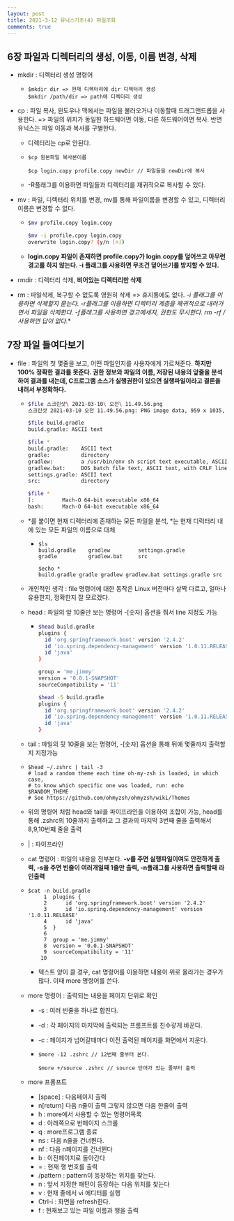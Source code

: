 ```yaml
---
layout: post
title: 2021-3-12 유닉스기초(4) 파일조회
comments: true
---
```


## 6장 파일과 디렉터리의 생성, 이동, 이름 변경, 삭제

- mkdir : 디렉터리 생성 명령어

  - ```shell
    $mkdir dir => 현재 디렉터리에 dir 디렉터리 생성
    $mkdir /path/dir => path에 디렉터리 생성
    ```

- cp : 파일 복사, 윈도우나 맥에서는 파일을 불러오거나 이동할때 드래그앤드롭을 사용한다. => 파일의 위치가 동일한 하드웨어면 이동, 다른 하드웨어이면 복사. 반면 유닉스는 파일 이동과 복사를 구별한다.

  - 디렉터리는 cp로 안된다.

  - ```shell
    $cp 원본파일 복사본이름

    $cp login.copy profile.copy newDir // 파일들을 newDir에 복사
    ```

  - -R플래그를 이용하면 파일들과 디렉터리를 재귀적으로 복사할 수 있다.

- mv : 파일, 디렉터리 위치를 변경, mv를 통해 파일이름을 변경할 수 있고, 디렉터리 이름은 변경할 수 없다.

  - ```sh
    $mv profile.copy login.copy

    $mv -i profile.cpoy login.copy
    overwrite login.copy? (y/n [n])
    ```

  - **login.copy 파일이 존재하면 profile.copy가 login.copy를 덮어쓰고 아무런 경고를 하지 않는다. -i 플래그를 사용하면 무조건 덮어쓰기를 방지할 수 있다.**

- rmdir : 디렉터리 삭제, **비어있는 디렉터리만 삭제**

- rm : 파일삭제, 복구할 수 없도록 영원히 삭제 => 휴지통에도 없다. **-i 플래그를 이용하면 삭제할지 묻는다. -r플래그를 이용하면 디렉터리 계층을 재귀적으로 내려가면서 파일을 삭제한다. -f플래그를 사용하면 경고메세지, 권한도 무시한다. rm -rf /* 사용하면 답이 없다.**



## 7장 파일 들여다보기

- file : 파일의 첫 몇줄을 보고, 어떤 파일인지를 사용자에게 가르쳐준다. **하지만 100% 정확한 결과를 못준다. 권한 정보와 파일의 이름, 저장된 내용의 앞줄을 분석하여 결과를 내는데, C프로그램 소스가 실행권한이 있으면 실행파일이라고 결론을 내려서 부정확하다.**

  - ```sh
    $file 스크린샷\ 2021-03-10\ 오전\ 11.49.56.png
    스크린샷 2021-03-10 오전 11.49.56.png: PNG image data, 959 x 1035, 8-bit/color RGBA, non-interlaced

    $file build.gradle
    build.gradle: ASCII text

    $file *
    build.gradle:    ASCII text
    gradle:          directory
    gradlew:         a /usr/bin/env sh script text executable, ASCII text
    gradlew.bat:     DOS batch file text, ASCII text, with CRLF line terminators
    settings.gradle: ASCII text
    src:             directory

    $file *
    [:         Mach-O 64-bit executable x86_64
    bash:      Mach-O 64-bit executable x86_64
    ```

  - *를 붙이면 현재 디렉터리에 존재하는 모든 파일을 분석, *는 현재 디럭터리 내에 있는 모든 파일의 이름으로 대체

    - ```shell
      $ls
      build.gradle    gradlew         settings.gradle
      gradle          gradlew.bat     src

      $echo *
      build.gradle gradle gradlew gradlew.bat settings.gradle src
      ```

  - 개인적인 생각 : file 명령어에 대한 동작은 Linux 버전마다 살짝 다르고, 얼마나 유용한지, 정확한지 잘 모르겠다.

  - head : 파일의 앞 10줄만 보는 명령어 -[숫자] 옵션을 줘서 line 지정도 가능

    - ```sh
      $head build.gradle
      plugins {
      	id 'org.springframework.boot' version '2.4.2'
      	id 'io.spring.dependency-management' version '1.0.11.RELEASE'
      	id 'java'
      }

      group = 'me.jimmy'
      version = '0.0.1-SNAPSHOT'
      sourceCompatibility = '11'

      $head -5 build.gradle
      plugins {
      	id 'org.springframework.boot' version '2.4.2'
      	id 'io.spring.dependency-management' version '1.0.11.RELEASE'
      	id 'java'
      }
      ```

  - tail : 파일의 뒷 10줄을 보는 명령어, -[숫자] 옵션을 통해 뒤에 몇줄까지 출력할지 지정가능

  - ```shell
    $head ~/.zshrc | tail -3
    # load a random theme each time oh-my-zsh is loaded, in which case,
    # to know which specific one was loaded, run: echo $RANDOM_THEME
    # See https://github.com/ohmyzsh/ohmyzsh/wiki/Themes
    ```

  - 위의 명령어 처럼 head와 tail을 파이프라인을 이용하여 조합이 가능, head를 통해 .zshrc의 10줄까지 출력하고 그 결과의 마지막 3번째 줄을 출력해서 8,9,10번쨰 줄을 출력

  - | : 파이프라인

  - cat 명령어 : 파일의 내용을 전부본다. **-v를 주면 실행파일이여도 안전하게 출력, -s을 주면 빈줄이 여러개일때 1줄만 출력, -n플래그를 사용하면 출력할때 라인출력**

  - ```shell
    $cat -n build.gradle
         1	plugins {
         2		id 'org.springframework.boot' version '2.4.2'
         3		id 'io.spring.dependency-management' version '1.0.11.RELEASE'
         4		id 'java'
         5	}
         6
         7	group = 'me.jimmy'
         8	version = '0.0.1-SNAPSHOT'
         9	sourceCompatibility = '11'
        10

    ```

    - 텍스트 양이 클 경우, cat 명령어를 이용하면 내용이 위로 올라가는 경우가 많다. 이때 more 명령어를 쓴다.

  - more 명령어 : 출력되는 내용을 페이지 단위로 확인

    - -s : 여러 빈줄을 하나로 합친다.

    - -d : 각 페이지의 마지막에 출력되는 프롬프트를 친수갛게 바꾼다.

    - -c : 페이지가 넘어갈때마다 이전 출력된 페이지를 화면에서 지운다.

    - ```shell
      $more -12 .zshrc // 12번째 줄부터 본다.

      $more +/source .zshrc // source 단어가 있는 줄부터 출력
      ```

  - more 프롬프트

    - [space] : 다음페이지 출력
    - n[return] 다음 n줄이 출력 그렇지 않으면 다음 한줄이 출력
    - h : more에서 사용할 수 있는 명령어목록
    - d : 아래쪽으로 반페이지 스크롤
    - q : more프로그램 종료
    - ns : 다음 n줄을 건너뛴다.
    - nf : 다음 n페이지를 건너뛴다
    - b : 이전페이지로 돌아간다
    - = : 현재 행 번호를 출력
    - /pattern : pattern이 등장하는 위치를 찾는다.
    - n : 앞서 지정한 패턴이 등장하는 다음 위치를 찾는다
    - v : 현재 줄에서 vi 에디터를 실행
    - Ctrl-i : 화면을 refresh한다.
    - f : 현재보고 있는 파일 이름과 행을 출력
